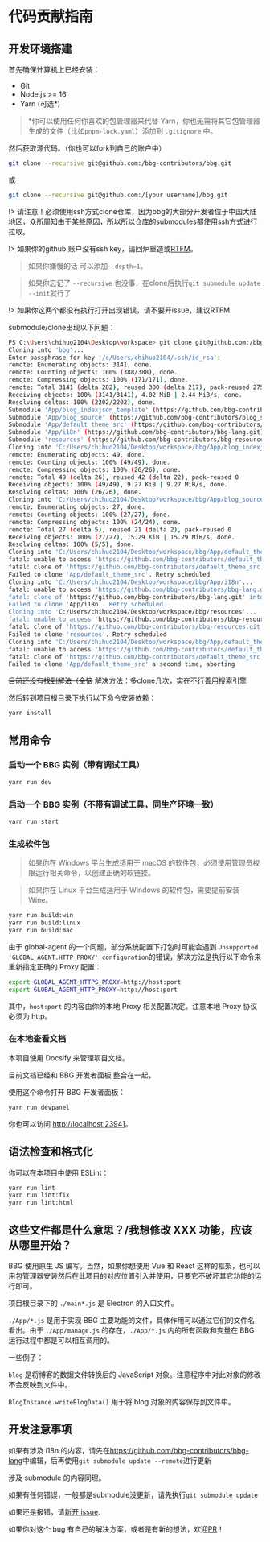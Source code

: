 # 代码贡献指南

## 开发环境搭建

首先确保计算机上已经安装：

- Git
- Node.js >= 16
- Yarn (可选\*)

> \*你可以使用任何你喜欢的包管理器来代替 Yarn，你也无需将其它包管理器生成的文件（比如`pnpm-lock.yaml`）添加到 `.gitignore` 中。

然后获取源代码。（你也可以fork到自己的账户中）

```sh
git clone --recursive git@github.com:/bbg-contributors/bbg.git
```

或

```sh
git clone --recursive git@github.com:/[your username]/bbg.git
```

!> 请注意！必须使用ssh方式clone仓库，因为bbg的大部分开发者位于中国大陆地区，众所周知由于某些原因，所以所以仓库的submodules都使用ssh方式进行拉取。

!> 如果你的github 账户没有ssh key，请回炉重造或[RTFM](https://docs.github.com/zh/github/authenticating-to-github/connecting-to-github-with-ssh)。

> 如果你嫌慢的话 可以添加`--depth=1`。

> 如果你忘记了 `--recursive` 也没事，在clone后执行`git submodule update --init`就行了

!> 如果你这两个都没有执行打开出现错误，请不要开issue，建议RTFM.

submodule/clone出现以下问题：
```sh
PS C:\Users\chihuo2104\Desktop\workspace> git clone git@github.com:/bbg-contributors/bbg.git --recursive
Cloning into 'bbg'...
Enter passphrase for key '/c/Users/chihuo2104/.ssh/id_rsa':
remote: Enumerating objects: 3141, done.
remote: Counting objects: 100% (388/388), done.
remote: Compressing objects: 100% (171/171), done.
remote: Total 3141 (delta 282), reused 300 (delta 217), pack-reused 2753
Receiving objects: 100% (3141/3141), 4.02 MiB | 2.44 MiB/s, done.
Resolving deltas: 100% (2202/2202), done.
Submodule 'App/blog_indexjson_template' (https://github.com/bbg-contributors/blog_indexjson_template.git) registered for path 'App/blog_indexjson_template'
Submodule 'App/blog_source' (https://github.com/bbg-contributors/blog_source.git) registered for path 'App/blog_source'
Submodule 'App/default_theme_src' (https://github.com/bbg-contributors/default_theme_src.git) registered for path 'App/default_theme_src'
Submodule 'App/i18n' (https://github.com/bbg-contributors/bbg-lang.git) registered for path 'App/i18n'
Submodule 'resources' (https://github.com/bbg-contributors/bbg-resources.git) registered for path 'resources'
Cloning into 'C:/Users/chihuo2104/Desktop/workspace/bbg/App/blog_indexjson_template'...
remote: Enumerating objects: 49, done.
remote: Counting objects: 100% (49/49), done.
remote: Compressing objects: 100% (26/26), done.
remote: Total 49 (delta 26), reused 42 (delta 22), pack-reused 0
Receiving objects: 100% (49/49), 9.27 KiB | 9.27 MiB/s, done.
Resolving deltas: 100% (26/26), done.
Cloning into 'C:/Users/chihuo2104/Desktop/workspace/bbg/App/blog_source'...
remote: Enumerating objects: 27, done.
remote: Counting objects: 100% (27/27), done.
remote: Compressing objects: 100% (24/24), done.
remote: Total 27 (delta 5), reused 21 (delta 2), pack-reused 0
Receiving objects: 100% (27/27), 15.29 KiB | 15.29 MiB/s, done.
Resolving deltas: 100% (5/5), done.
Cloning into 'C:/Users/chihuo2104/Desktop/workspace/bbg/App/default_theme_src'...
fatal: unable to access 'https://github.com/bbg-contributors/default_theme_src.git/': Recv failure: Connection was reset
fatal: clone of 'https://github.com/bbg-contributors/default_theme_src.git' into submodule path 'C:/Users/chihuo2104/Desktop/workspace/bbg/App/default_theme_src' failed
Failed to clone 'App/default_theme_src'. Retry scheduled
Cloning into 'C:/Users/chihuo2104/Desktop/workspace/bbg/App/i18n'...
fatal: unable to access 'https://github.com/bbg-contributors/bbg-lang.git/': Failed to connect to github.com port 443 after 21052 ms: Couldn't connect to server
fatal: clone of 'https://github.com/bbg-contributors/bbg-lang.git' into submodule path 'C:/Users/chihuo2104/Desktop/workspace/bbg/App/i18n' failed
Failed to clone 'App/i18n'. Retry scheduled
Cloning into 'C:/Users/chihuo2104/Desktop/workspace/bbg/resources'...
fatal: unable to access 'https://github.com/bbg-contributors/bbg-resources.git/': Failed to connect to github.com port 443 after 21058 ms: Couldn't connect to server
fatal: clone of 'https://github.com/bbg-contributors/bbg-resources.git' into submodule path 'C:/Users/chihuo2104/Desktop/workspace/bbg/resources' failed
Failed to clone 'resources'. Retry scheduled
Cloning into 'C:/Users/chihuo2104/Desktop/workspace/bbg/App/default_theme_src'...
fatal: unable to access 'https://github.com/bbg-contributors/default_theme_src.git/': Recv failure: Connection was reset
fatal: clone of 'https://github.com/bbg-contributors/default_theme_src.git' into submodule path 'C:/Users/chihuo2104/Desktop/workspace/bbg/App/default_theme_src' failed
Failed to clone 'App/default_theme_src' a second time, aborting
```
~~目前还没有找到解法（全恼~~
解决方法：多clone几次，实在不行善用搜索引擎

然后转到项目根目录下执行以下命令安装依赖：

```sh
yarn install
```

## 常用命令

### 启动一个 BBG 实例（带有调试工具）

```sh
yarn run dev
```

### 启动一个 BBG 实例（不带有调试工具，同生产环境一致）

```sh
yarn run start
```

### 生成软件包

> 如果你在 Windows 平台生成适用于 macOS 的软件包，必须使用管理员权限运行相关命令，以创建正确的软链接。

> 如果你在 Linux 平台生成适用于 Windows 的软件包，需要提前安装 Wine。

```sh
yarn run build:win
yarn run build:linux
yarn run build:mac
```

由于 global-agent 的一个问题，部分系统配置下打包时可能会遇到 `Unsupported 'GLOBAL_AGENT.HTTP_PROXY' configuration`的错误，解决方法是执行以下命令来重新指定正确的 Proxy 配置：

```sh
export GLOBAL_AGENT_HTTPS_PROXY=http://host:port
export GLOBAL_AGENT_HTTP_PROXY=http://host:port
```

其中，`host:port` 的内容由你的本地 Proxy 相关配置决定。注意本地 Proxy 协议必须为 http。

### 在本地查看文档

本项目使用 Docsify 来管理项目文档。

目前文档已经和 BBG 开发者面板 整合在一起，

使用这个命令打开 BBG 开发者面板：

```sh
yarn run devpanel
```

你也可以访问 <http://localhost:23941>。

## 语法检查和格式化

你可以在本项目中使用 ESLint：

```sh
yarn run lint
yarn run lint:fix
yarn run lint:html
```

## 这些文件都是什么意思？/我想修改 XXX 功能，应该从哪里开始？

BBG 使用原生 JS 编写。当然，如果你想使用 Vue 和 React 这样的框架，也可以用包管理器安装然后在此项目的对应位置引入并使用，只要它不破坏其它功能的运行即可。

项目根目录下的 `./main*.js` 是 Electron 的入口文件。

`./App/*.js` 是用于实现 BBG 主要功能的文件，具体作用可以通过它们的文件名看出。由于 `./App/manage.js` 的存在，`./App/*.js` 内的所有函数和变量在 BBG 运行过程中都是可以相互调用的。

一些例子：

`blog` 是将博客的数据文件转换后的 JavaScript 对象。注意程序中对此对象的修改不会反映到文件中。

`BlogInstance.writeBlogData()` 用于将 blog 对象的内容保存到文件中。

## 开发注意事项

如果有涉及 i18n 的内容，请先在<https://github.com/bbg-contributors/bbg-lang>中编辑，后再使用`git submodule update --remote`进行更新

涉及 submodule 的内容同理。

如果有任何错误，一般都是submodule没更新，请先执行`git submodule update`

如果还是报错，请[新开 issue](https://github.com/bbg-contributors/bbg/issues/new).

如果你对这个 bug 有自己的解决方案，或者是有新的想法，欢迎[PR](https://github.com/bbg-contributors/bbg/pulls/)！

